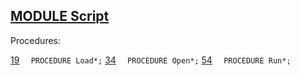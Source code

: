 
## [MODULE Script](https://github.com/io-core/Script/blob/main/Script.Mod)

Procedures:

[19](https://github.com/io-core/Script/blob/main/Script.Mod#19) `  PROCEDURE Load*;`
[34](https://github.com/io-core/Script/blob/main/Script.Mod#34) `  PROCEDURE Open*;`
[54](https://github.com/io-core/Script/blob/main/Script.Mod#54) `  PROCEDURE Run*;`

